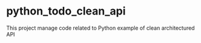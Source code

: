 # python_todo_clean_api
This project manage code related to Python example of clean architectured API
